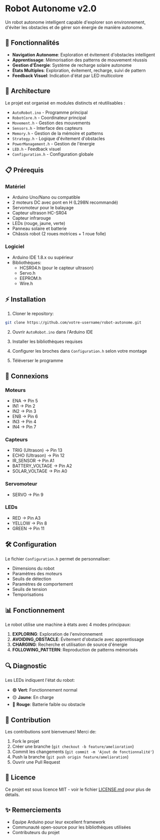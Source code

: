 # Robot Autonome v2.0

Un robot autonome intelligent capable d'explorer son environnement, d'éviter les obstacles et de gérer son énergie de manière autonome.

## 🌟 Fonctionnalités

- **Navigation Autonome**: Exploration et évitement d'obstacles intelligent
- **Apprentissage**: Mémorisation des patterns de mouvement réussis
- **Gestion d'Énergie**: Système de recharge solaire autonome
- **États Multiples**: Exploration, évitement, recharge, suivi de pattern
- **Feedback Visuel**: Indication d'état par LED multicolore

## 🔧 Architecture

Le projet est organisé en modules distincts et réutilisables :

- `AutoRobot.ino` - Programme principal
- `RobotCore.h` - Coordinateur principal
- `Movement.h` - Gestion des mouvements
- `Sensors.h` - Interface des capteurs
- `Memory.h` - Gestion de la mémoire et patterns
- `Strategy.h` - Logique d'évitement d'obstacles
- `PowerManagement.h` - Gestion de l'énergie
- `LED.h` - Feedback visuel
- `Configuration.h` - Configuration globale

## 📋 Prérequis

### Matériel
- Arduino Uno/Nano ou compatible
- 2 moteurs DC avec pont en H (L298N recommandé)
- Servomoteur pour le balayage
- Capteur ultrason HC-SR04
- Capteur infrarouge
- LEDs (rouge, jaune, verte)
- Panneau solaire et batterie
- Châssis robot (2 roues motrices + 1 roue folle)

### Logiciel
- Arduino IDE 1.8.x ou supérieur
- Bibliothèques:
  - HCSR04.h (pour le capteur ultrason)
  - Servo.h
  - EEPROM.h
  - Wire.h

## ⚡ Installation

1. Cloner le repository:
```bash
git clone https://github.com/votre-username/robot-autonome.git
```

2. Ouvrir `AutoRobot.ino` dans l'Arduino IDE

3. Installer les bibliothèques requises

4. Configurer les broches dans `Configuration.h` selon votre montage

5. Téléverser le programme

## 🔌 Connexions

### Moteurs
- ENA -> Pin 5
- IN1 -> Pin 2
- IN2 -> Pin 3
- ENB -> Pin 6
- IN3 -> Pin 4
- IN4 -> Pin 7

### Capteurs
- TRIG (Ultrason) -> Pin 13
- ECHO (Ultrason) -> Pin 12
- IR_SENSOR -> Pin A1
- BATTERY_VOLTAGE -> Pin A2
- SOLAR_VOLTAGE -> Pin A0

### Servomoteur
- SERVO -> Pin 9

### LEDs
- RED -> Pin A3
- YELLOW -> Pin 8
- GREEN -> Pin 11

## 🛠️ Configuration

Le fichier `Configuration.h` permet de personnaliser:

- Dimensions du robot
- Paramètres des moteurs
- Seuils de détection
- Paramètres de comportement
- Seuils de tension
- Temporisations

## 📊 Fonctionnement

Le robot utilise une machine à états avec 4 modes principaux:

1. **EXPLORING**: Exploration de l'environnement
2. **AVOIDING_OBSTACLE**: Évitement d'obstacle avec apprentissage
3. **CHARGING**: Recherche et utilisation de source d'énergie
4. **FOLLOWING_PATTERN**: Reproduction de patterns mémorisés

## 🔍 Diagnostic

Les LEDs indiquent l'état du robot:
- 🟢 **Vert**: Fonctionnement normal
- 🟡 **Jaune**: En charge
- 🔴 **Rouge**: Batterie faible ou obstacle

## 🤝 Contribution

Les contributions sont bienvenues! Merci de:

1. Fork le projet
2. Créer une branche (`git checkout -b feature/amelioration`)
3. Commit les changements (`git commit -m 'Ajout de fonctionnalité'`)
4. Push la branche (`git push origin feature/amelioration`)
5. Ouvrir une Pull Request

## 📝 Licence

Ce projet est sous licence MIT - voir le fichier [LICENSE.md](LICENSE.md) pour plus de détails.

## ✨ Remerciements

- Équipe Arduino pour leur excellent framework
- Communauté open-source pour les bibliothèques utilisées
- Contributeurs du projet